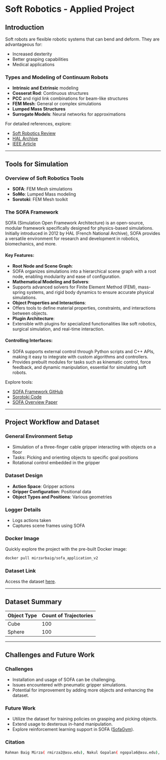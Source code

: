   # Soft Robotics - Applied Project

## Introduction
Soft robots are flexible robotic systems that can bend and deform. They are advantageous for:
- Increased dexterity
- Better grasping capabilities
- Medical applications

### Types and Modeling of Continuum Robots
- **Intrinsic and Extrinsic** modeling
- **Cosserat Rod**: Continuous structures
- **PCC** and rigid link combinations for beam-like structures
- **FEM Mesh**: General or complex simulations
- **Lumped Mass Structures**
- **Surrogate Models**: Neural networks for approximations

For detailed references, explore:
- [Soft Robotics Review](https://onlinelibrary.wiley.com/doi/full/10.1002/aisy.202200367)
- [HAL Archive](https://hal.science/hal-04334544v1/file/2112.03645.pdf)
- [IEEE Article](https://ieeexplore.ieee.org/stamp/stamp.jsp?tp=&arnumber=10136424)

---

## Tools for Simulation

### Overview of Soft Robotics Tools
- **SOFA**: FEM Mesh simulations
- **SoMo**: Lumped Mass modeling
- **Sorotoki**: FEM Mesh toolkit

### The SOFA Framework
SOFA (Simulation Open Framework Architecture) is an open-source, modular framework specifically designed for physics-based simulations. Initially introduced in 2012 by HAL (French National Archive), SOFA provides a versatile environment for research and development in robotics, biomechanics, and more.

#### Key Features:
- **Root Node and Scene Graph**:
- SOFA organizes simulations into a hierarchical scene graph with a root node, enabling modularity and ease of configuration.
- **Mathematical Modeling and Solvers**:
- Supports advanced solvers for Finite Element Method (FEM), mass-spring systems, and rigid body dynamics to ensure accurate physical simulations.
- **Object Properties and Interactions**:
- Offers tools to define material properties, constraints, and interactions between objects.
- **Plugin Architecture**:
- Extensible with plugins for specialized functionalities like soft robotics, surgical simulation, and real-time interaction.

#### Controlling Interfaces:
- SOFA supports external control through Python scripts and C++ APIs, making it easy to integrate with custom algorithms and controllers.
- Provides prebuilt modules for tasks such as kinematic control, force feedback, and dynamic manipulation, essential for simulating soft robots.

Explore tools:
- [SOFA Framework GitHub](https://github.com/sofa-framework)
- [Sorotoki Code](https://bjcaasenbrood.github.io/SorotokiCode/)
- [SOFA Overview Paper](https://www.lirmm.fr/~gilles/papers/faure_springer12.pdf)

---

## Project Workflow and Dataset

### General Environment Setup
- Simulation of a three-finger cable gripper interacting with objects on a floor
- Tasks: Picking and orienting objects to specific goal positions
- Rotational control embedded in the gripper

### Dataset Design
- **Action Space**: Gripper actions
- **Gripper Configuration**: Positional data
- **Object Types and Positions**: Various geometries

### Logger Details
- Logs actions taken
- Captures scene frames using SOFA

### Docker Image
Quickly explore the project with the pre-built Docker image:
```bash
docker pull mirzarbaig/sofa_application_v2
```

### Dataset Link
Access the dataset [here](https://drive.google.com/file/d/1c2X_SopB0AovaBwLmH0h0JhwIudQu1AH/view?usp=drive_link).

---

## Dataset Summary
| Object Type | Count of Trajectories |
|-------------|-----------------------|
| Cube        | 100                   |
| Sphere      | 100                   |

---

## Challenges and Future Work

### Challenges
- Installation and usage of SOFA can be challenging.
- Issues encountered with pneumatic gripper simulations.
- Potential for improvement by adding more objects and enhancing the dataset.

### Future Work
- Utilize the dataset for training policies on grasping and picking objects.
- Extend usage to dexterous in-hand manipulation.
- Explore reinforcement learning support in SOFA ([SofaGym](https://github.com/SofaDefrost/SofaGym)).

### Citation
```bash
Rahman Baig Mirza( rmirza2@asu.edu), Nakul Gopalan( ngopala6@asu.edu), Arizona State University.
```
